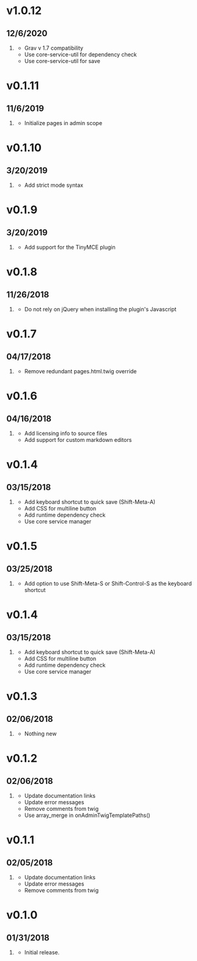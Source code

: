 # v1.0.12
##  12/6/2020

1. [](#bugfix)
    * Grav v 1.7 compatibility
    * Use core-service-util for dependency check
    * Use core-service-util for save

# v0.1.11
##  11/6/2019

1. [](#bugfix)
    * Initialize pages in admin scope

# v0.1.10
##  3/20/2019

1. [](#bugfix)
    * Add strict mode syntax

# v0.1.9
##  3/20/2019

1. [](#feature)
    * Add support for the TinyMCE plugin

# v0.1.8
##  11/26/2018

1. [](#bugfix)
    * Do not rely on jQuery when installing the plugin's Javascript

# v0.1.7
##  04/17/2018

1. [](#new)
    * Remove redundant pages.html.twig override

# v0.1.6
##  04/16/2018

1. [](#new)
    * Add licensing info to source files
    * Add support for custom markdown editors
    
# v0.1.4
##  03/15/2018

1. [](#new)
    * Add keyboard shortcut to quick save (Shift-Meta-A)
    * Add CSS for multiline button
    * Add runtime dependency check
    * Use core service manager
    
# v0.1.5
##  03/25/2018

1. [](#new)
    * Add option to use Shift-Meta-S or Shift-Control-S as the keyboard shortcut
    
# v0.1.4
##  03/15/2018

1. [](#new)
    * Add keyboard shortcut to quick save (Shift-Meta-A)
    * Add CSS for multiline button
    * Add runtime dependency check
    * Use core service manager
    
# v0.1.3
##  02/06/2018

1. [](#new)
    * Nothing new
    
# v0.1.2
##  02/06/2018

1. [](#new)
    * Update documentation links
    * Update error messages
    * Remove comments from twig
    * Use array_merge in onAdminTwigTemplatePaths() 
    
# v0.1.1
##  02/05/2018

1. [](#new)
    * Update documentation links
    * Update error messages
    * Remove comments from twig

# v0.1.0
##  01/31/2018

1. [](#new)
    * Initial release.
